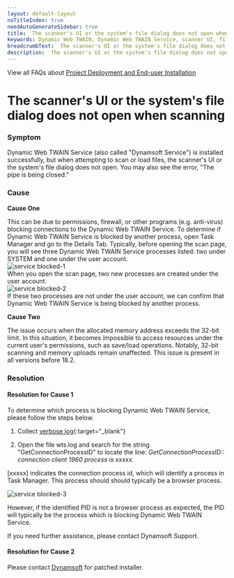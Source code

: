 ```yaml
---
layout: default-layout
noTitleIndex: true
needAutoGenerateSidebar: true
title:  The scanner's UI or the system's file dialog does not open when scanning
keywords: Dynamic Web TWAIN, Dynamic Web TWAIN Service, scanner UI, file dialog
breadcrumbText:  The scanner's UI or the system's file dialog does not open when scanning
description:  The scanner's UI or the system's file dialog does not open when scanning
---
```


View all FAQs about [Project Deployment and End-user Installation](
https://www.dynamsoft.com/web-twain/docs/faq/#project-deployment-and-end-user-installation)

# The scanner's UI or the system's file dialog does not open when scanning

### Symptom

Dynamic Web TWAIN Service (also called "Dynamsoft Service") is installed successfully, but when attempting to scan or load files, the scanner's UI or the system's file dialog does not open. You may also see the error, "The pipe is being closed."

### Cause

**Cause One**

This can be due to permissions, firewall, or other programs (e.g. anti-virus) blocking connections to the Dynamic Web TWAIN Service.
To determine if Dynamic Web TWAIN Service is blocked by another process, open Task Manager and go to the Details Tab.
Typically, before opening the scan page, you will see three Dynamic Web TWAIN Service processes listed: two under SYSTEM and one under the user account.<br>
![service blocked-1](/assets/imgs/service-blocked-1.png)<br>
When you open the scan page, two new processes are created under the user account.<br>
![service blocked-2](/assets/imgs/service-blocked-2.png)<br>
If these two processes are not under the user account, we can confirm that Dynamic Web TWAIN Service is being blocked by another process.

**Cause Two**

The issue occurs when the allocated memory address exceeds the 32-bit limit. In this situation, it becomes impossible to access resources under the current user's permissions, such as save/load operations. Notably, 32-bit scanning and memory uploads remain unaffected. This issue is present in all versions before 18.2.

### Resolution

#### Resolution for Cause 1

To determine which process is blocking Dynamic Web TWAIN Service, please follow the steps below.

1. Collect [verbose log](/_articles/docs/faq/general-troubleshooting-steps.md#how-to-enable-and-collect-verbose-log){:target="_blank"}

2. Open the file wts.log and search for the string "GetConnectionProcessID" to locate the line:
*GetConnectionProcessID:: connection client 1960 process is xxxxx.*

[xxxxx] indicates the connection process id, which will identify a process in Task Manager. This process should should typically be a browser process.

![service blocked-3](/assets/imgs/service-blocked-3.png)

However, if the identified PID is not a browser process as expected, the PID will typically be the process which is blocking Dynamic Web TWAIN Service.

If you need further assistance, please contact Dynamsoft Support.

#### Resolution for Cause 2

Please contact [Dynamsoft](https://www.dynamsoft.com/contact/) for patched installer.
